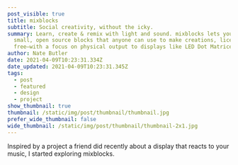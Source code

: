 ```yaml
---
post_visible: true
title: mixblocks
subtitle: Social creativity, without the icky.
summary: Learn, create & remix with light and sound. mixblocks lets you create
  small, open source blocks that anyone can use to make creations, license
  free–with a focus on physical output to displays like LED Dot Matrices.
author: Nate Butler
date: 2021-04-09T10:23:31.334Z
date_updated: 2021-04-09T10:23:31.345Z
tags:
  - post
  - featured
  - design
  - project
show_thumbnail: true
thumbnail: /static/img/post/thumbnail/thumbnail.jpg
prefer_wide_thumbnail: false
wide_thumbnail: /static/img/post/thumbnail/thumbnail-2x1.jpg
---
```

Inspired by a project a friend did recently about a display that reacts to your music, I started exploring mixblocks.